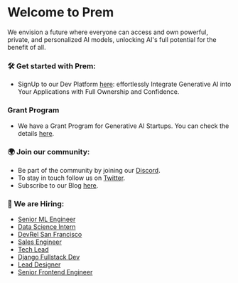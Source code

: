 # Welcome to Prem

We envision a future where everyone can access and own powerful, private, and personalized AI models, unlocking AI's full potential for the benefit of all. 

### 🛠️ Get started with Prem:

- SignUp to our Dev Platform [here](https://app.premai.io): effortlessly Integrate Generative AI into Your Applications with Full Ownership and Confidence.

### Grant Program

- We have a Grant Program for Generative AI Startups. You can check the details [here](https://blog.premai.io/announcing-our-startup-grants-program/).

### 🌍 Join our community:

- Be part of the community by joining our [Discord](https://discord.com/invite/kpKk6vYVAn).
- To stay in touch follow us on [Twitter](https://twitter.com/premai_io).
- Subscribe to our Blog [here](https://blog.premai.io/). 

### 💼 We are Hiring:

- [Senior ML Engineer](https://premai.notion.site/Senior-Data-Scientist-Prem-1863f1e72c2f4d8894eb6e49154e9256?pvs=4)
- [Data Science Intern](https://premai.notion.site/Data-Science-Intern-Prem-85cc518494cb470fb4e484ed40e3e5f7?pvs=4)
- [DevRel San Francisco](https://premai.notion.site/DevRel-SF-Prem-dc1c75465f044b33856bfc4a32ca708f)
- [Sales Engineer](https://premai.notion.site/Sales-Engineer-Prem-bf451eb9b61347a19ee36daf095a25b6)
- [Tech Lead](https://premai.notion.site/Tech-Lead-Prem-b6917aeaec0c480dac99eeed99cdb91b)
- [Django Fullstack Dev](https://premai.notion.site/Django-Fullstack-Dev-Prem-1e26b8efccdc4663809036ab333920e3)
- [Lead Designer](https://premai.notion.site/Lead-Designer-Prem-82a2e94a8a86484e85a4657947784915)
- [Senior Frontend Engineer](https://premai.notion.site/Senior-Frontend-Engineer-20d406ccb1ce4b4a806d386fae5d8dd4)
